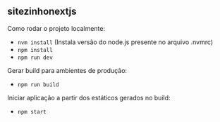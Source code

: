 ## sitezinhonextjs

Como rodar o projeto localmente:

- ```nvm install``` (Instala versão do node.js presente no arquivo .nvmrc)
- ```npm install```
- ```npm run dev```
  

Gerar build para ambientes de produção:
- ```npm run build```

Iniciar aplicação a partir dos estáticos gerados no build:
- ```npm start```
